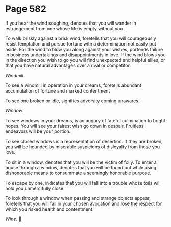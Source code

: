 # Page 582
If you hear the wind soughing, denotes that you will wander in estrangement
from one whose life is empty without you.


To walk briskly against a brisk wind, foretells that you will courageously
resist temptation and pursue fortune with a determination not easily
put aside. For the wind to blow you along against your wishes,
portends failure in business undertakings and disappointments in love.
If the wind blows you in the direction you wish to go you will find
unexpected and helpful allies, or that you have natural advantages
over a rival or competitor.


_Windmill_.


To see a windmill in operation in your dreams, foretells abundant
accumulation of fortune and marked contentment


To see one broken or idle, signifies adversity coming unawares.


_Window_.


To see windows in your dreams, is an augury of fateful culmination
to bright hopes. You will see your fairest wish go down in despair.
Fruitless endeavors will be your portion.


To see closed windows is a representation of desertion.
If they are broken, you will be hounded by miserable suspicions
of disloyalty from those you love.


To sit in a window, denotes that you will be the victim of folly.
To enter a house through a window, denotes that you will be found out
while using dishonorable means to consummate a seemingly honorable purpose.


To escape by one, indicates that you will fall into a trouble
whose toils will hold you unmercifully close.


To look through a window when passing and strange objects appear,
foretells that you will fail in your chosen avocation and lose
the respect for which you risked health and contentment.


_Wine_.
